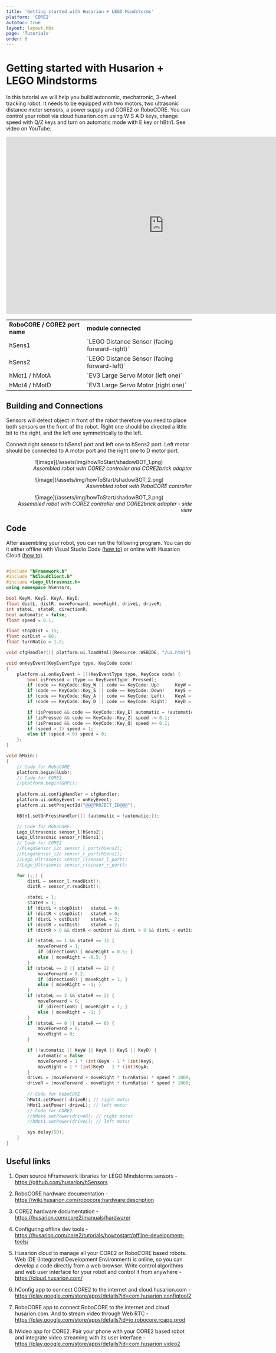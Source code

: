 ```yaml
---
title: 'Getting started with Husarion + LEGO Mindstorms'
platform: 'CORE2'
autotoc: true
layout: layout.hbs
page: 'Tutorials'
order: 6
---
```


# Getting started with Husarion + LEGO Mindstorms #

In this tutorial we will help you build autonomic, mechatronic, 3-wheel tracking robot. It needs to be equipped with two motors, two ultrasonic distance meter sensors, a power supply and CORE2 or RoboCORE. You can control your robot via cloud.husarion.com using W S A D keys, change speed with Q/Z keys and turn on automatic mode with E key or hBtn1.
See video on YouTube.

<div style="text-align: center">
<iframe width="854" height="480" src="https://www.youtube.com/watch?v=Ynh4iYeNsqA" frameborder="0" allowfullscreen>
</iframe>
</div>

<p></p>

<table>
    <tr>
    <td><b>RoboCORE / CORE2 port name</b></td><td><b>module connected</b></td>
    </tr>
    <tr>
        <td>hSens1</td><td>`LEGO Distance Sensor (facing forward-right)`</td>
    </tr>
    <tr>
        <td>hSens2</td><td>`LEGO Distance Sensor (facing forward-left)`</td>
    </tr>
    <tr>
        <td>hMot1 / hMotA</td><td>`EV3 Large Servo Motor (left one)`</td>
    </tr>
    <tr>
        <td>hMot4 / hMotD</td><td>`EV3 Large Servo Motor (right one)`</td>
    </tr>
</table>


## Building and Connections ##

Sensors will detect object in front of the robot therefore you need to place both sensors on the front of the robot. Right one should be directed  a little bit to the right, and the left one symmetrically to the left.

Connect right sensor to hSens1 port and left one to hSens2 port.
Left motor should be connected to A motor port and the right one to D motor port.

<div style="text-align: center">![image](/assets/img/howToStart/shadowBOT_1.png)</div>
<div style="text-align: right"><i>Assembled robot with CORE2 controller and CORE2brick adapter</i></div>

<p></p>

<div style="text-align: center">![image](/assets/img/howToStart/shadowBOT_2.png)</div>
<div style="text-align: right"><i>Assembled robot with RoboCORE controller</i></div>

<p></p>

<div style="text-align: center">![image](/assets/img/howToStart/shadowBOT_3.png)</div>
<div style="text-align: right"><i>Assembled robot with CORE2 controller and CORE2brick adapter - side view</i></p></div>

<p></p>

## Code ##

After assembling your robot, you can run the following program. You can do it either offline with Visual Studio Code <a href="https://husarion.com/core2/tutorials/howtostart/offline-development-tools/">(how to)</a> or online with Husarion Cloud <a href="https://husarion.com/core2/tutorials/howtostart/run-your-first-program/">(how to)</a>.

```cpp

#include "hFramework.h"
#include "hCloudClient.h"
#include <Lego_Ultrasonic.h>
using namespace hSensors;

bool KeyW, KeyS, KeyA, KeyD;
float distL, distR, moveForward, moveRight, driveL, driveR;
int stateL, stateR, directionR;
bool automatic = false;
float speed = 0.1;

float stopDist = 15;
float outDist = 60;
float turnRatio = 1.2;

void cfgHandler(){ platform.ui.loadHtml({Resource::WEBIDE, "/ui.html"}); }

void onKeyEvent(KeyEventType type, KeyCode code)
{
    platform.ui.onKeyEvent = [](KeyEventType type, KeyCode code) {
        bool isPressed = (type == KeyEventType::Pressed);
        if (code == KeyCode::Key_W || code == KeyCode::Up)      KeyW = isPressed;
        if (code == KeyCode::Key_S || code == KeyCode::Down)    KeyS = isPressed;
        if (code == KeyCode::Key_A || code == KeyCode::Left)    KeyA = isPressed;
        if (code == KeyCode::Key_D || code == KeyCode::Right)   KeyD = isPressed;

        if (isPressed && code == KeyCode::Key_E) automatic = !automatic;
        if (isPressed && code == KeyCode::Key_Z) speed -= 0.1;
        if (isPressed && code == KeyCode::Key_Q) speed += 0.1;
        if (speed > 1) speed = 1;
        else if (speed < 0) speed = 0;
    };
}

void hMain()
{
    // Code for RoboCORE
    platform.begin(&Usb);
    // Code for CORE2
    //platform.begin(&RPi);
    
    platform.ui.configHandler = cfgHandler;
    platform.ui.onKeyEvent = onKeyEvent;
    platform.ui.setProjectId("@@@PROJECT_ID@@@");

    hBtn1.setOnPressHandler([] {automatic = !automatic;});

    // Code for RoboCORE:
    Lego_Ultrasonic sensor_l(hSens2);
    Lego_Ultrasonic sensor_r(hSens1);
    // Code for CORE2
    //hLegoSensor_i2c sensor_l_port(hSens2);
    //hLegoSensor_i2c sensor_r_port(hSens1);
    //Lego_Ultrasonic sensor_l(sensor_l_port);
    //Lego_Ultrasonic sensor_r(sensor_r_port);

    for (;;) {
        distL = sensor_l.readDist();
        distR = sensor_r.readDist();

        stateL = 1;
        stateR = 1;
        if (distL < stopDist)   stateL = 0;
        if (distR < stopDist)   stateR = 0;
        if (distL > outDist)    stateL = 2;
        if (distR > outDist)    stateR = 2;
        if (distR > 0 && distR < outDist && distL > 0 && distL < outDist)   {directionR = distR < distL; LED1.on();}else{LED1.off();}

        if (stateL == 1 && stateR == 1) {
            moveForward = 1;
            if (directionR) { moveRight = 0.5; }
            else { moveRight = -0.5; }
        }
        if (stateL == 2 || stateR == 2) {
            moveForward = 0.2;
            if (directionR) { moveRight = 1; }
            else { moveRight = -1; }
        }
        if (stateL == 2 && stateR == 2) {
            moveForward = 0;
            if (directionR) { moveRight = 1; }
            else { moveRight = -1; }
        }
        if (stateL == 0 || stateR == 0) {
            moveForward = 0;
            moveRight = 0;
        }

        if (!automatic || KeyW || KeyA || KeyS || KeyD) {
            automatic = false;
            moveForward = 1 * (int)KeyW - 1 * (int)KeyS;
            moveRight = 1 * (int)KeyD - 1 * (int)KeyA;
        }
        driveL = (moveForward + moveRight * turnRatio) * speed * 1000;
        driveR = (moveForward - moveRight * turnRatio) * speed * 1000;
        
        // Code for RoboCORE
        hMot4.setPower(-driveR); // right motor
        hMot1.setPower(-driveL); // left motor
        // Code for CORE2
        //hMot4.setPower(driveR); // right motor
        //hMot1.setPower(driveL); // left motor

        sys.delay(50);
    }
}

```

## Useful links ##

1. Open source hFramework libraries for LEGO Mindstorms sensors - https://github.com/husarion/hSensors 

2. RoboCORE hardware documentation - https://wiki.husarion.com/robocore:hardware:description 

3. CORE2 hardware documentation - https://husarion.com/core2/manuals/hardware/

4. Configuring offline dev tools - https://husarion.com/core2/tutorials/howtostart/offline-development-tools/

5. Husarion cloud to manage all your CORE2 or RoboCORE based robots. Web IDE (Integrated Development Environment) is online, so you can develop a code directly from a web browser. Write control algorithms and web user interface for your robot and control it from anywhere - https://cloud.husarion.com/

6. hConfig app to connect CORE2 to the internet and cloud.husarion.com - https://play.google.com/store/apps/details?id=com.husarion.configtool2

7. RoboCORE app to connect RoboCORE to the internet and cloud husarion.com. And to stream video through Web RTC - https://play.google.com/store/apps/details?id=io.robocore.rcapp.prod

8. hVideo app for CORE2. Pair your phone with your CORE2 based robot and integrate video streaming with its user interface - https://play.google.com/store/apps/details?id=com.husarion.video2
